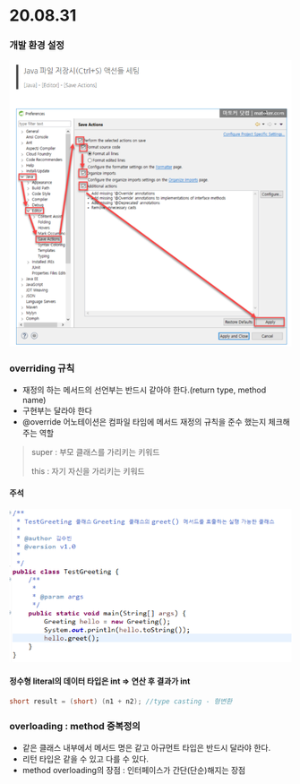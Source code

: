 # 20.08.31

###  개발 환경 설정

![image-20200831102448500](image-20200831102448500.png)



### overriding 규칙

- 재정의 하는 메서드의 선언부는 반드시 같아야 한다.(return type, method name)
- 구현부는 달라야 한다
- @override 어노테이션은 컴파일 타임에 메서드 재정의 규칙을 준수 했는지 체크해주는 역할



> super : 부모 클래스를 가리키는 키워드
>
>  this : 자기 자신을 가리키는 키워드



#### 주석

![image-20200831205139565](image-20200831205139565.png)



#### 정수형 literal의 데이터 타입은 int  =>  연산 후 결과가 int

```java
short result = (short) (n1 + n2); //type casting - 형변환
```



### overloading :  method 중복정의

- 같은 클래스 내부에서 메서드 명은 같고 아규먼트 타입은 반드시 달라야 한다.
- 리턴 타입은 같을 수 있고 다를 수 있다.
- method overloading의 장점 : 인터페이스가 간단(단순)해지는 장점